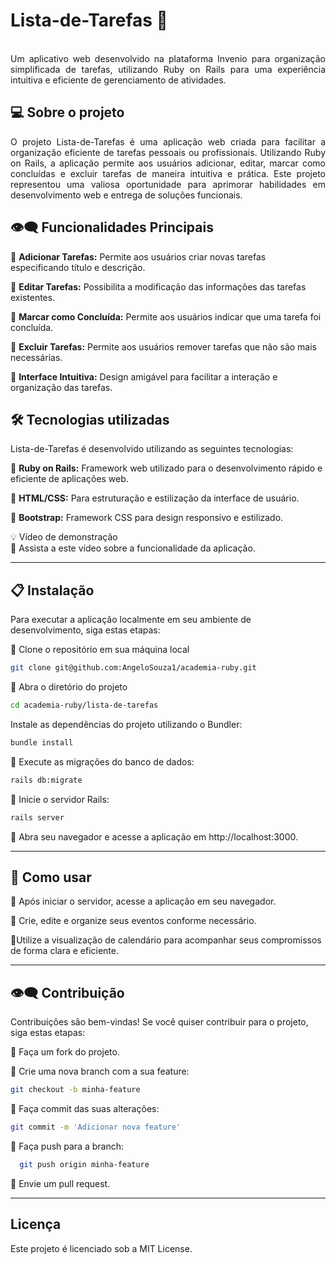 
# Lista-de-Tarefas 📝
<br>

<div align="justify">
Um aplicativo web desenvolvido na plataforma Invenio para organização simplificada de tarefas, utilizando Ruby on Rails para uma experiência intuitiva e eficiente de gerenciamento de atividades.
</div>

## 💻 Sobre o projeto
<div align="justify">
O projeto Lista-de-Tarefas é uma aplicação web criada para facilitar a organização eficiente de tarefas pessoais ou profissionais. Utilizando Ruby on Rails, a aplicação permite aos usuários adicionar, editar, marcar como concluídas e excluir tarefas de maneira intuitiva e prática. Este projeto representou uma valiosa oportunidade para aprimorar habilidades em desenvolvimento web e entrega de soluções funcionais.
</div>

## 👁️‍🗨️ Funcionalidades Principais

🔹 **Adicionar Tarefas:** Permite aos usuários criar novas tarefas especificando título e descrição.

🔹 **Editar Tarefas:** Possibilita a modificação das informações das tarefas existentes.

🔹 **Marcar como Concluída:** Permite aos usuários indicar que uma tarefa foi concluída.

🔹 **Excluir Tarefas:** Permite aos usuários remover tarefas que não são mais necessárias.

🔹 **Interface Intuitiva:** Design amigável para facilitar a interação e organização das tarefas.


## 🛠 Tecnologias utilizadas

Lista-de-Tarefas é desenvolvido utilizando as seguintes tecnologias:


🔹 **Ruby on Rails:** Framework web utilizado para o desenvolvimento rápido e eficiente de aplicações web.

🔹 **HTML/CSS:** Para estruturação e estilização da interface de usuário.

🔹  **Bootstrap:** Framework CSS para design responsivo e estilizado.


💡 Vídeo de demonstração
<br>
🔹 Assista a este vídeo sobre a funcionalidade da aplicação.



---

## 📋 Instalação

Para executar a aplicação localmente em seu ambiente de desenvolvimento, siga estas etapas:

🔹 Clone o repositório em sua máquina local
  
  ```bash
git clone git@github.com:AngeloSouza1/academia-ruby.git
```
 🔹 Abra o diretório do projeto

  ```bash
cd academia-ruby/lista-de-tarefas

```
 Instale as dependências do projeto utilizando o Bundler:

  ```bash
bundle install
```
 🔹 Execute as migrações do banco de dados:

  ```bash
rails db:migrate
```

 🔹 Inicie o servidor Rails:

  ```bash
rails server
```
🔹 Abra seu navegador e acesse a aplicação em http://localhost:3000.

---

## 🚀 Como usar

🔹 Após iniciar o servidor, acesse a aplicação em seu navegador.

🔹 Crie, edite e organize seus eventos conforme necessário.

🔹Utilize a visualização de calendário para acompanhar seus compromissos de forma clara e eficiente.

---

## 👁️‍🗨️ Contribuição
Contribuições são bem-vindas! Se você quiser contribuir para o projeto, siga estas etapas:

🔹 Faça um fork do projeto.

🔹 Crie uma nova branch com a sua feature: 
  ```bash
  git checkout -b minha-feature
  ```

🔹 Faça commit das suas alterações: 
  ```bash
  git commit -m 'Adicionar nova feature'
  ```

🔹 Faça push para a branch:
  ```bash
    git push origin minha-feature
  ```
🔹 Envie um pull request.

---

## Licença
Este projeto é licenciado sob a MIT License.
